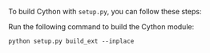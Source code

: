 To build Cython with `setup.py`, you can follow these steps:

Run the following command to build the Cython module:

```
python setup.py build_ext --inplace
```

